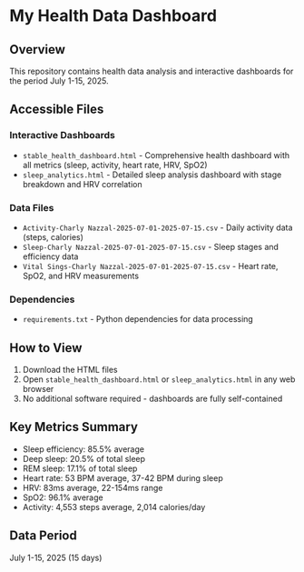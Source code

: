 # My Health Data Dashboard

## Overview
This repository contains health data analysis and interactive dashboards for the period July 1-15, 2025.

## Accessible Files

### Interactive Dashboards
- `stable_health_dashboard.html` - Comprehensive health dashboard with all metrics (sleep, activity, heart rate, HRV, SpO2)
- `sleep_analytics.html` - Detailed sleep analysis dashboard with stage breakdown and HRV correlation

### Data Files
- `Activity-Charly Nazzal-2025-07-01-2025-07-15.csv` - Daily activity data (steps, calories)
- `Sleep-Charly Nazzal-2025-07-01-2025-07-15.csv` - Sleep stages and efficiency data
- `Vital Sings-Charly Nazzal-2025-07-01-2025-07-15.csv` - Heart rate, SpO2, and HRV measurements

### Dependencies
- `requirements.txt` - Python dependencies for data processing

## How to View
1. Download the HTML files
2. Open `stable_health_dashboard.html` or `sleep_analytics.html` in any web browser
3. No additional software required - dashboards are fully self-contained

## Key Metrics Summary
- Sleep efficiency: 85.5% average
- Deep sleep: 20.5% of total sleep
- REM sleep: 17.1% of total sleep
- Heart rate: 53 BPM average, 37-42 BPM during sleep
- HRV: 83ms average, 22-154ms range
- SpO2: 96.1% average
- Activity: 4,553 steps average, 2,014 calories/day

## Data Period
July 1-15, 2025 (15 days) 